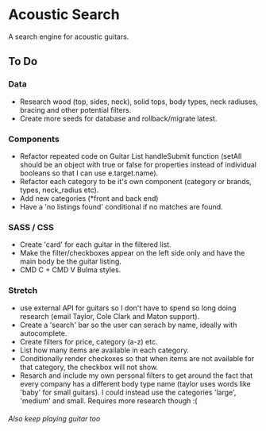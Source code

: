 # Acoustic Search

A search engine for acoustic guitars.


## To Do

### Data
- Research wood (top, sides, neck), solid tops, body types, neck radiuses, bracing and other potential filters.
- Create more seeds for database and rollback/migrate latest.

### Components
- Refactor repeated code on Guitar List handleSubmit function (setAll should be an object with true or false for properties instead of individual booleans so that I can use e.target.name).
- Refactor each category to be it's own component (category or brands, types, neck_radius etc).
- Add new categories (*front and back end)
- Have a 'no listings found' conditional if no matches are found.

###  SASS / CSS
- Create 'card' for each guitar in the filtered list. 
- Make the filter/checkboxes appear on the left side only and have the main body be the guitar listing.
- CMD C + CMD V Bulma styles.

### Stretch 
- use external API for guitars so I don't have to spend so long doing research (email Taylor, Cole Clark and Maton support). 
- Create a 'search' bar so the user can serach by name, ideally with autocomplete.
-  Create filters for price, category (a-z) etc.
-  List how many items are available in each category.
-  Conditionally render checkoxes so that when items are not available for that category, the checkbox will not show.
-  Resarch and include my own personal filters to get around the fact that every company has a different body type name (taylor uses words like 'baby' for small guitars). I could instead use the categories 'large', 'medium' and small. Requires more research though :( 

###### Also keep playing guitar too 
